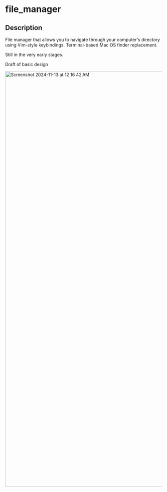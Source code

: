 # file_manager

## Description

File manager that allows you to navigate through your computer's directory using Vim-style keybindings.
Terminal-based Mac OS finder replacement. 

Still in the very early stages.

Draft of basic design

<img width="1329" alt="Screenshot 2024-11-13 at 12 16 42 AM" src="https://github.com/user-attachments/assets/0ee84ce7-778b-466e-87b5-a6e311d795d3">

